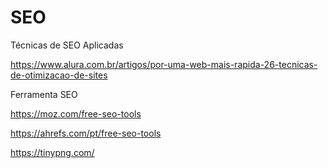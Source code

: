 # SEO
Técnicas de SEO Aplicadas

https://www.alura.com.br/artigos/por-uma-web-mais-rapida-26-tecnicas-de-otimizacao-de-sites

Ferramenta SEO

https://moz.com/free-seo-tools

https://ahrefs.com/pt/free-seo-tools

https://tinypng.com/
